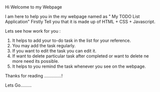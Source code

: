 Hi Welcome to my Webpage 

I am here to help you in the my webpage named as " My TODO  List Application"
Firstly Tell you that it is made up of HTML + CSS + Javascript.

Lets see how work for you :
1. It helps to add your to-do task in the list for your reference.
2. You may add the task regularly.
3. If you want to edit the task you can edit it.
4. If want to delete particular task after completed or want to delete ne more need its possible.
5. It helps to you remind the task whenever you see on the webpage.



Thanks for reading ..............!


Lets Go.........